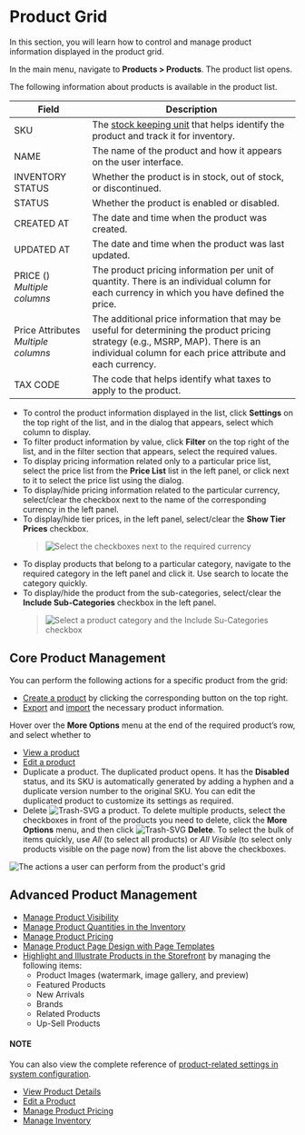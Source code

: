 <a id="doc-products-characteristics"></a>

<a id="doc-products-actions-view-list"></a>

# Product Grid

In this section, you will learn how to control and manage product information displayed in the product grid.

In the main menu, navigate to **Products > Products**. The product list opens.

The following information about products is available in the product list.

| Field                                 | Description                                                                                                                                                                                   |
|---------------------------------------|-----------------------------------------------------------------------------------------------------------------------------------------------------------------------------------------------|
| SKU                                   | The [stock keeping unit](../../../../glossary.md#term-Stock-keeping-unit-SKU) that helps identify the product and track it for inventory.                                                     |
| NAME                                  | The name of the product and how it appears on the user interface.                                                                                                                             |
| INVENTORY STATUS                      | Whether the product is in stock, out of stock, or discontinued.                                                                                                                               |
| STATUS                                | Whether the product is enabled or disabled.                                                                                                                                                   |
| CREATED AT                            | The date and time when the product was created.                                                                                                                                               |
| UPDATED AT                            | The date and time when the product was last updated.                                                                                                                                          |
| PRICE (<Currency>) *Multiple columns* | The product pricing information per unit of quantity. There is an individual column for each currency in which you have defined the price.                                                    |
| Price Attributes *Multiple columns*   | The additional price information that may be useful for determining the product pricing strategy (e.g., MSRP, MAP). There is an individual column for each price attribute and each currency. |
| TAX CODE                              | The code that helps identify what taxes to apply to the product.                                                                                                                              |
* To control the product information displayed in the list, click <i class="fa fa-cog fa-lg" aria-hidden="true"></i> **Settings** on the top right of the list, and in the dialog that appears, select which column to display.
* To filter product information by value, click <i class="fa fa-filter fa-lg" aria-hidden="true"></i> **Filter** on the top right of the list, and in the filter section that appears, select the required values.
* To display pricing information related only to a particular price list, select the price list from the **Price List** list in the left panel, or click <i class="fa fa-bars fa-lg" aria-hidden="true"></i> next to it to select the price list using the dialog.
* To display/hide pricing information related to the particular currency, select/clear the checkbox next to the name of the corresponding currency in the left panel.
* To display/hide tier prices, in the left panel, select/clear the **Show Tier Prices** checkbox.
  > ![Select the checkboxes next to the required currency](user/img/products/products/ProductsFilterPrices.png)
* To display products that belong to a particular category, navigate to the required category in the left panel and click it. Use search to locate the category quickly.
* To display/hide the product from the sub-categories, select/clear the **Include Sub-Categories** checkbox in the left panel.
  > ![Select a product category and the Include Su-Categories checkbox](user/img/products/products/ProductsCategories.png)

## Core Product Management

You can perform the following actions for a specific product from the grid:

* [Create a product](../index.md#doc-products-actions-create) by clicking the corresponding button on the top right.
* [Export](../export-products.md#export-products) and [import](../import-products.md#import-products) the necessary product information.

Hover over the <i class="fa fa-ellipsis-h fa-lg" aria-hidden="true"></i> **More Options** menu at the end of the required product’s row, and select whether to

* [View a product](view.md#doc-products-actions-view)
* [Edit a product](edit.md#doc-products-actions-edit-fromgrid)
* Duplicate <i class="far fa-copy" aria-hidden="true"></i> a product. The duplicated product opens. It has the **Disabled** status, and its SKU is automatically generated by adding a hyphen and a duplicate version number to the original SKU. You can edit the duplicated product to customize its settings as required.
* Delete ![Trash-SVG](_themes/sphinx_rtd_theme/static/svg-icons/trash.svg) a product. To delete multiple products, select the checkboxes in front of the products you need to delete, click the <i class="fa fa-ellipsis-h fa-lg" aria-hidden="true"></i> **More Options** menu, and then click ![Trash-SVG](_themes/sphinx_rtd_theme/static/svg-icons/trash.svg) **Delete**. To select the bulk of items quickly, use *All* (to select all products) or *All Visible* (to select only products visible on the page now) from the list above the checkboxes.

![The actions a user can perform from the product's grid](user/img/products/products/ProductGridActions.png)

## Advanced Product Management

* [Manage Product Visibility](../managing-product-visibility.md#products-product-visibility)
* [Manage Product Quantities in the Inventory](manage-inventory.md#doc-products-actions-manage-inventory)
* [Manage Product Pricing](view-product-prices.md#view-and-filter-product-prices)
* [Manage Product Page Design with Page Templates](../page-templates.md#user-guide-page-templates)
* [Highlight and Illustrate Products in the Storefront](../../../../concept-guides/catalog-promotions/product-management/index.md#highlight-products-on-the-storefront) by managing the following items:
  * Product Images (watermark, image gallery, and preview)
  * Featured Products
  * New Arrivals
  * Brands
  * Related Products
  * Up-Sell Products

#### NOTE
You can also view the complete reference of [product-related settings in system configuration](../../../system/configuration/commerce/product/index.md#configuration-products).

* [View Product Details](view.md)
* [Edit a Product](edit.md)
* [Manage Product Pricing](view-product-prices.md)
* [Manage Inventory](manage-inventory.md)

<!-- fa-bars = fa-navicon -->
<!-- Ic Tiles is used as Set As Default in saved views, and as tiles in display layout options -->
<!-- IcPencil refers to Rename in Commerce and Inline Editing in CRM -->
<!-- Check mark in the square. -->
<!-- SortDesc is also used as drop-down arrow -->
<!-- A -->
<!-- B -->
<!-- C -->
<!-- D -->
<!-- E -->
<!-- F -->
<!-- G -->
<!-- H -->
<!-- I -->
<!-- L -->
<!-- M -->
<!-- P -->
<!-- R -->
<!-- S -->
<!-- T -->
<!-- U -->
<!-- Z -->
